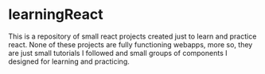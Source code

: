# learningReact
This is a repository of small react projects created just to learn and practice react. None of these projects are fully functioning webapps, more so, they are just small tutorials I followed and small groups of components I designed for learning and practicing.
